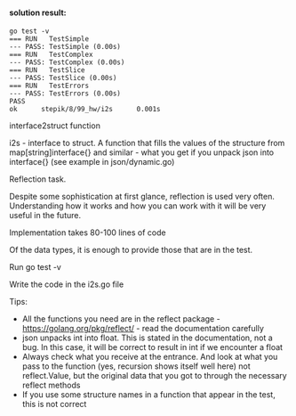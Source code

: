 #### solution result:
```
go test -v
=== RUN   TestSimple
--- PASS: TestSimple (0.00s)
=== RUN   TestComplex
--- PASS: TestComplex (0.00s)
=== RUN   TestSlice
--- PASS: TestSlice (0.00s)
=== RUN   TestErrors
--- PASS: TestErrors (0.00s)
PASS
ok      stepik/8/99_hw/i2s      0.001s
```
interface2struct function

i2s - interface to struct. A function that fills the values ​​of the structure from map[string]interface{} and similar - what you get if you unpack json into interface{} (see example in json/dynamic.go)

Reflection task.

Despite some sophistication at first glance, reflection is used very often. Understanding how it works and how you can work with it will be very useful in the future.

Implementation takes 80-100 lines of code

Of the data types, it is enough to provide those that are in the test.

Run go test -v

Write the code in the i2s.go file

Tips:

* All the functions you need are in the reflect package - https://golang.org/pkg/reflect/ - read the documentation carefully
* json unpacks int into float. This is stated in the documentation, not a bug. In this case, it will be correct to result in int if we encounter a float
* Always check what you receive at the entrance. And look at what you pass to the function (yes, recursion shows itself well here) not reflect.Value, but the original data that you got to through the necessary reflect methods
* If you use some structure names in a function that appear in the test, this is not correct
